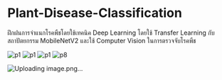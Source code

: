 # Plant-Disease-Classification
ฝึกฝนการจำแนกโรคพืชโดยใช้เทคนิค Deep Learning โดยใช้ Transfer Learning กับสถาปัตยกรรม MobileNetV2 และใช้ Computer Vision ในการตรวจจับโรคพืช

![p1](https://github.com/taesaksit/Plant-Disease-Classification/assets/138297693/67848961-963c-4c7d-aa21-9582231c1cb5)
![p1](https://github.com/taesaksit/Plant-Disease-Classification/assets/138297693/a5a1e1d8-2b73-4df3-aaef-1fc2337c4fa5)
![p1](https://github.com/taesaksit/Plant-Disease-Classification/assets/138297693/4e2f4ff9-cc77-4636-8844-b90d6d1efe9c)
![p8](https://github.com/taesaksit/Plant-Disease-Classification/assets/138297693/aecad140-ed8d-4a59-9e6f-fdc14c89ac48)

![Uploading image.png…]()
